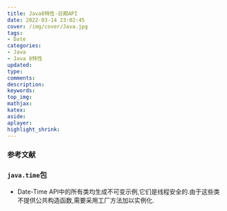 ```yaml
---
title: Java8特性-日期API
date: 2022-03-14 23:02:45
cover: /img/cover/Java.jpg
tags:
- Date
categories:
- Java
- Java 8特性
updated:
type:
comments:
description:
keywords:
top_img:
mathjax:
katex:
aside:
aplayer:
highlight_shrink:
---
```


### 参考文献

### `java.time`包

* Date-Time API中的所有类均生成不可变示例,它们是线程安全的.由于这些类不提供公共构造函数,需要采用工厂方法加以实例化.

